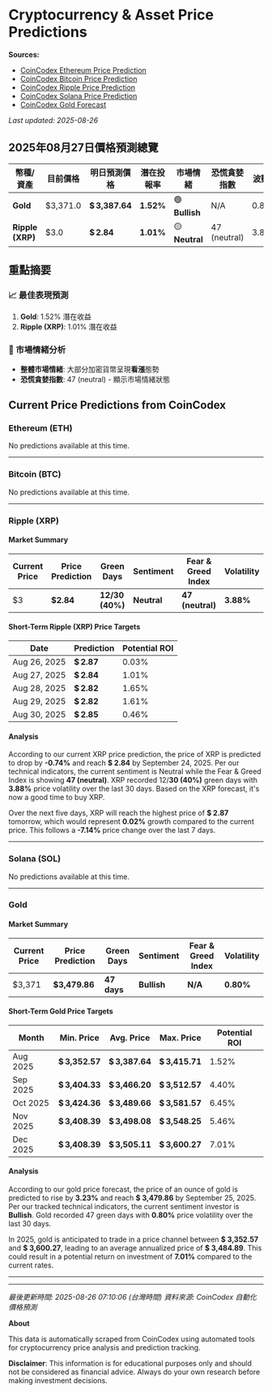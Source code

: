 # Cryptocurrency & Asset Price Predictions

**Sources:** 
- [CoinCodex Ethereum Price Prediction](https://coincodex.com/crypto/ethereum/price-prediction/)
- [CoinCodex Bitcoin Price Prediction](https://coincodex.com/crypto/bitcoin/price-prediction/)
- [CoinCodex Ripple Price Prediction](https://coincodex.com/crypto/ripple/price-prediction/)
- [CoinCodex Solana Price Prediction](https://coincodex.com/crypto/solana/price-prediction/)
- [CoinCodex Gold Forecast](https://coincodex.com/precious-metal/gold/forecast/)

*Last updated: 2025-08-26*

## 2025年08月27日價格預測總覽

| 幣種/資產 | 目前價格 | 明日預測價格 | 潛在投報率 | 市場情緒 | 恐慌貪婪指數 | 波動率 |
|---------|---------|-------------|-----------|----------|------------|--------|
| **Gold** | $3,371.0 | **$ 3,387.64** | **1.52%** | 🟢 **Bullish** | N/A | 0.80% |
| **Ripple (XRP)** | $3.0 | **$ 2.84** | **1.01%** | 🟡 **Neutral** | 47 (neutral) | 3.88% |

## 重點摘要

### 📈 最佳表現預測
1. **Gold**: 1.52% 潛在收益
2. **Ripple (XRP)**: 1.01% 潛在收益

### 🎯 市場情緒分析
- **整體市場情緒**: 大部分加密貨幣呈現**看漲**態勢
- **恐慌貪婪指數**: 47 (neutral) - 顯示市場情緒狀態





## Current Price Predictions from CoinCodex

### Ethereum (ETH)

No predictions available at this time.

---

### Bitcoin (BTC)

No predictions available at this time.

---

### Ripple (XRP)

#### Market Summary
| Current Price | Price Prediction | Green Days | Sentiment | Fear & Greed Index | Volatility |
|---------------|------------------|------------|-----------|-------------------|------------|
| $3 | **$2.84** | **12/30 (40%)** | **Neutral** | **47 (neutral)** | **3.88%** |

#### Short-Term Ripple (XRP) Price Targets
| Date | Prediction | Potential ROI |
| -----| -----------| --------------|
| Aug 26, 2025 | **$ 2.87** | 0.03% |
| Aug 27, 2025 | **$ 2.84** | 1.01% |
| Aug 28, 2025 | **$ 2.82** | 1.65% |
| Aug 29, 2025 | **$ 2.82** | 1.61% |
| Aug 30, 2025 | **$ 2.85** | 0.46% |

#### Analysis
According to our current XRP price prediction, the price of XRP is predicted to drop by **-0.74%** and reach **$ 2.84** by September 24, 2025. Per our technical indicators, the current sentiment is Neutral while the Fear & Greed Index is showing **47 (neutral)**. XRP recorded 12/**30 (40%)** green days with **3.88%** price volatility over the last 30 days. Based on the XRP forecast, it's now a good time to buy XRP.

Over the next five days, XRP will reach the highest price of **$ 2.87** tomorrow, which would represent **0.02%** growth compared to the current price. This follows a **-7.14%** price change over the last 7 days.

---

### Solana (SOL)

No predictions available at this time.

---

### Gold

#### Market Summary
| Current Price | Price Prediction | Green Days | Sentiment | Fear & Greed Index | Volatility |
|---------------|------------------|------------|-----------|-------------------|------------|
| $3,371 | **$3,479.86** | **47 days** | **Bullish** | **N/A** | **0.80%** |

#### Short-Term Gold Price Targets
| Month | Min. Price | Avg. Price | Max. Price | Potential ROI |
| ------| -----------| -----------| -----------| --------------|
| Aug 2025 | **$ 3,352.57** | **$ 3,387.64** | **$ 3,415.71** | 1.52% |
| Sep 2025 | **$ 3,404.33** | **$ 3,466.20** | **$ 3,512.57** | 4.40% |
| Oct 2025 | **$ 3,424.36** | **$ 3,489.66** | **$ 3,581.57** | 6.45% |
| Nov 2025 | **$ 3,408.39** | **$ 3,498.08** | **$ 3,548.25** | 5.46% |
| Dec 2025 | **$ 3,408.39** | **$ 3,505.11** | **$ 3,600.27** | 7.01% |

#### Analysis
According to our gold price forecast, the price of an ounce of gold is predicted to rise by **3.23%** and reach **$ 3,479.86** by September 25, 2025. Per our tracked technical indicators, the current sentiment investor is **Bullish**. Gold recorded 47 green days with **0.80%** price volatility over the last 30 days.

In 2025, gold is anticipated to trade in a price channel between **$ 3,352.57** and **$ 3,600.27**, leading to an average annualized price of **$ 3,484.89**. This could result in a potential return on investment of **7.01%** compared to the current rates.

---

---

*最後更新時間: 2025-08-26 07:10:06 (台灣時間)*
*資料來源: CoinCodex 自動化價格預測*

**About**

This data is automatically scraped from CoinCodex using automated tools for cryptocurrency price analysis and prediction tracking.

**Disclaimer**: This information is for educational purposes only and should not be considered as financial advice. Always do your own research before making investment decisions.
